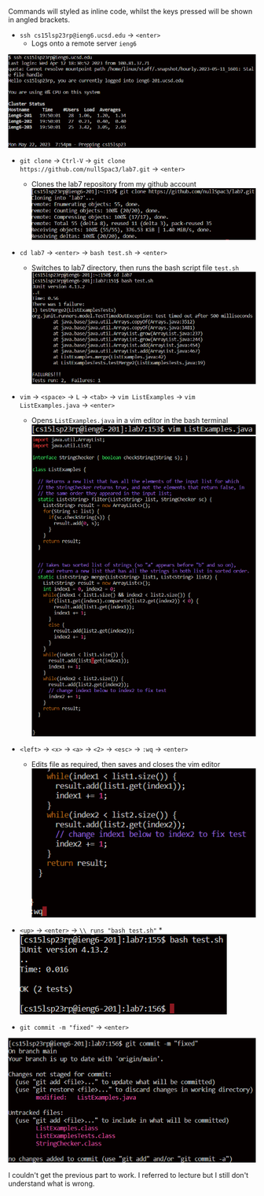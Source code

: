 Commands will styled as inline code, whilst the keys pressed will be shown in angled brackets.

* `ssh cs15lsp23rp@ieng6.ucsd.edu` -> `<enter>`
    * Logs onto a remote server `ieng6`

![Image](sc1.png)

* `git clone` -> `Ctrl-V` -> `git clone https://github.com/nullSpac3/lab7.git` -> `<enter>`
     * Clones the lab7 repository from my github account
![Image](sc2.png)

* `cd lab7` -> `<enter>` -> `bash test.sh` -> `<enter>`
     * Switches to lab7 directory, then runs the bash script file `test.sh`
![Image](sc3.png)

* `vim` -> `<space>` -> `L` -> `<tab>` -> `vim ListExamples` -> `vim ListExamples.java` -> `<enter>`
     * Opens `ListExamples.java` in a vim editor in the bash terminal
![Image](sc5.png)
![Image](sc4.png)

* `<left>` -> `<x>` -> `<a>` -> `<2>` -> `<esc>` -> `:wq` -> `<enter>`
     * Edits file as required, then saves and closes the vim editor
![Image](sc6.png)

* `<up>` -> `<enter>` -> `\\ runs "bash test.sh"` 
     * 
![Image](sc7.png)

* `git commit -m "fixed"` -> `<enter>`

![Image](sc8.png)

I couldn't get the previous part to work. I referred to lecture but I still don't understand what is wrong.
